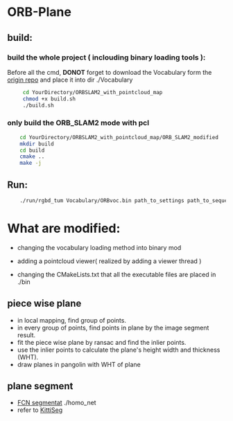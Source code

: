 # ORB-Plane

## build:

### build the whole project ( inclouding binary loading tools ):

Before all the cmd, **DONOT** forget to download the Vocabulary form the [origin repo](https://github.com/raulmur/ORB_SLAM2) and place it into dir ./Vocabulary

```bash
     cd YourDirectory/ORBSLAM2_with_pointcloud_map
     chmod +x build.sh
     ./build.sh
```

### only build the ORB_SLAM2 mode with pcl

```bash
    cd YourDirectory/ORBSLAM2_with_pointcloud_map/ORB_SLAM2_modified
    mkdir build
    cd build
    cmake ..
    make -j
```

## Run:

```bash
    ./run/rgbd_tum Vocabulary/ORBvoc.bin path_to_settings path_to_sequence path_to_association
```

# What are modified:

* changing the vocabulary loading method into binary mod

* adding a pointcloud viewer( realized by adding a viewer thread )

* changing the CMakeLists.txt that all the executable files are placed in ./bin

## piece wise plane
* in local mapping, find group of points.
* in every group of points, find points in plane by the image segment result.
* fit the piece wise plane by ransac and find the inlier points.
* use the inlier points to calculate the plane's height width and thickness (WHT).
* draw planes in pangolin with WHT of plane

## plane segment
* [FCN segmentat](https://github.com/ClovisChen/LearningCNN) ./homo_net
* refer to [KittiSeg](https://github.com/MarvinTeichmann/KittiSeg)
